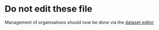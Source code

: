 # Do not edit these file

Management of organisations should now be done via the [dataset editor](https://dataset-editor.development.planning.data.gov.uk/)
